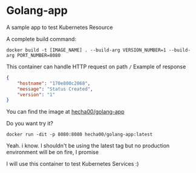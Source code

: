 # Golang-app

A sample app to test Kubernetes Resource

A complete build command:

```docker build -t [IMAGE_NAME] . --build-arg VERSION_NUMBER=1 --build-arg PORT_NUMBER=8080```

This container can handle HTTP request on path ```/```
Example of response

```json
{
    "hostname": "170e800c2068",
    "message": "Status Created",
    "version": "1"
}
```

You can find the image at [hecha00/golang-app](https://hub.docker.com/repository/docker/hecha00/golang-app)


Do you want try it? 

```docker run -dit -p 8080:8080 hecha00/golang-app:latest```

Yeah. i know. I shouldn't be using the latest tag but no production environment will be on fire, I promise

I will use this container to test Kubernetes Services :)